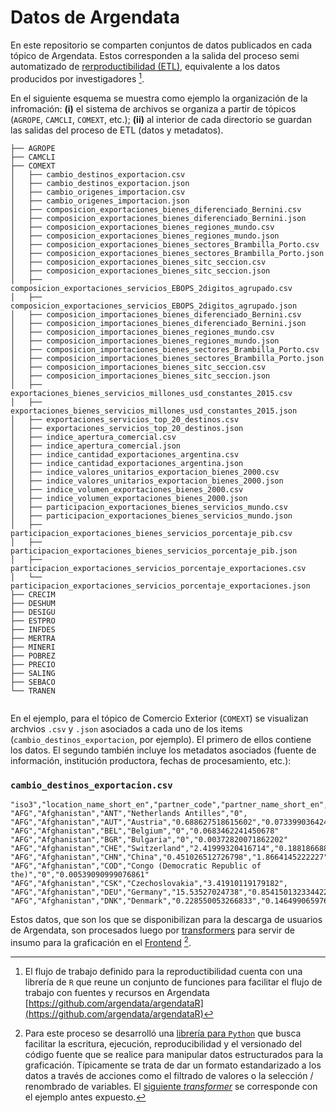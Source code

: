 # Datos de Argendata

En este repositorio se comparten conjuntos de datos publicados en cada tópico de Argendata. Estos corresponden a la salida del proceso semi automatizado de [rerproductibilidad (ETL)](https://github.com/argendata/etl), equivalente a los datos producidos por investigadores [^2]. 

[^2]: El flujo de trabajo definido para la reproductibilidad cuenta con una librería de `R` que reune un conjunto de funciones para facilitar el flujo de trabajo con fuentes y recursos en Argendata [https://github.com/argendata/argendataR](https://github.com/argendata/argendataR)

En el siguiente esquema se muestra como ejemplo la organización de la infromación: **(i)** el sistema de archivos se organiza a partir de tópicos (`AGROPE`, `CAMCLI`, `COMEXT`, etc.); **(ii)** al interior de cada directorio se guardan las salidas del proceso de ETL (datos y metadatos). 

```
├── AGROPE
├── CAMCLI
├── COMEXT
│   ├── cambio_destinos_exportacion.csv
│   ├── cambio_destinos_exportacion.json
│   ├── cambio_origenes_importacion.csv
│   ├── cambio_origenes_importacion.json
│   ├── composicion_exportaciones_bienes_diferenciado_Bernini.csv
│   ├── composicion_exportaciones_bienes_diferenciado_Bernini.json
│   ├── composicion_exportaciones_bienes_regiones_mundo.csv
│   ├── composicion_exportaciones_bienes_regiones_mundo.json
│   ├── composicion_exportaciones_bienes_sectores_Brambilla_Porto.csv
│   ├── composicion_exportaciones_bienes_sectores_Brambilla_Porto.json
│   ├── composicion_exportaciones_bienes_sitc_seccion.csv
│   ├── composicion_exportaciones_bienes_sitc_seccion.json
│   ├── composicion_exportaciones_servicios_EBOPS_2digitos_agrupado.csv
│   ├── composicion_exportaciones_servicios_EBOPS_2digitos_agrupado.json
│   ├── composicion_importaciones_bienes_diferenciado_Bernini.csv
│   ├── composicion_importaciones_bienes_diferenciado_Bernini.json
│   ├── composicion_importaciones_bienes_regiones_mundo.csv
│   ├── composicion_importaciones_bienes_regiones_mundo.json
│   ├── composicion_importaciones_bienes_sectores_Brambilla_Porto.csv
│   ├── composicion_importaciones_bienes_sectores_Brambilla_Porto.json
│   ├── composicion_importaciones_bienes_sitc_seccion.csv
│   ├── composicion_importaciones_bienes_sitc_seccion.json
│   ├── exportaciones_bienes_servicios_millones_usd_constantes_2015.csv
│   ├── exportaciones_bienes_servicios_millones_usd_constantes_2015.json
│   ├── exportaciones_servicios_top_20_destinos.csv
│   ├── exportaciones_servicios_top_20_destinos.json
│   ├── indice_apertura_comercial.csv
│   ├── indice_apertura_comercial.json
│   ├── indice_cantidad_exportaciones_argentina.csv
│   ├── indice_cantidad_exportaciones_argentina.json
│   ├── indice_valores_unitarios_exportacion_bienes_2000.csv
│   ├── indice_valores_unitarios_exportacion_bienes_2000.json
│   ├── indice_volumen_exportaciones_bienes_2000.csv
│   ├── indice_volumen_exportaciones_bienes_2000.json
│   ├── participacion_exportaciones_bienes_servicios_mundo.csv
│   ├── participacion_exportaciones_bienes_servicios_mundo.json
│   ├── participacion_exportaciones_bienes_servicios_porcentaje_pib.csv
│   ├── participacion_exportaciones_bienes_servicios_porcentaje_pib.json
│   ├── participacion_exportaciones_servicios_porcentaje_exportaciones.csv
│   └── participacion_exportaciones_servicios_porcentaje_exportaciones.json
├── CRECIM
├── DESHUM
├── DESIGU
├── ESTPRO
├── INFDES
├── MERTRA
├── MINERI
├── POBREZ
├── PRECIO
├── SALING
├── SEBACO
└── TRANEN
 

```

En el ejemplo, para el tópico de Comercio Exterior (`COMEXT`) se visualizan archvios `.csv` y `.json` asociados a cada uno de los items (`cambio_destinos_exportacion`, por ejemplo). El primero de ellos contiene los datos. El segundo también incluye los metadatos asociados (fuente de información, institución productora, fechas de procesamiento, etc.):



### `cambio_destinos_exportacion.csv`
```
"iso3","location_name_short_en","partner_code","partner_name_short_en","export_value_pca","export_value_pcb"
"AFG","Afghanistan","ANT","Netherlands Antilles","0",
"AFG","Afghanistan","AUT","Austria","0.688627518615602","0.0733990364249315"
"AFG","Afghanistan","BEL","Belgium","0","0.0683462241450678"
"AFG","Afghanistan","BGR","Bulgaria","0","0.00372820071862202"
"AFG","Afghanistan","CHE","Switzerland","2.41999320416714","0.188186688833644"
"AFG","Afghanistan","CHN","China","0.451026512726798","1.8664145222227"
"AFG","Afghanistan","COD","Congo (Democratic Republic of the)","0","0.00539090999076861"
"AFG","Afghanistan","CSK","Czechoslovakia","3.41910119179182",
"AFG","Afghanistan","DEU","Germany","15.53527024738","0.854150132334422"
"AFG","Afghanistan","DNK","Denmark","0.228550053266833","0.146499065976512"
```

Estos datos, que son los que se disponibilizan para la descarga de usuarios de Argendata, son procesados luego por [transformers](https://github.com/argendata/transformers) para servir de insumo para la graficación en el [Frontend](https://argendata.fund.ar/) [^1]. 



[^1]: Para este proceso se desarrolló una [librería para `Python`](https://github.com/argendata/data-transformers) que busca facilitar la escritura, ejecución, reproducibilidad y el versionado del código fuente que se realice para manipular datos estructurados para la graficación. Típicamente se trata de dar un formato estandarizado a los datos a través de acciones como el filtrado de valores o la selección / renombrado de variables. El [siguiente _transformer_](https://github.com/argendata/transformers/blob/main/COMEXT/COMEXT_g18_transformer.py) se corresponde con el ejemplo antes expuesto. 




